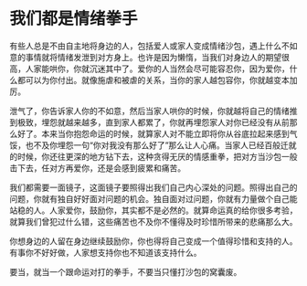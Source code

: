 # 我们都是情绪拳手

有些人总是不由自主地将身边的人，包括爱人或家人变成情绪沙包，遇上什么不如意的事情就将情绪发泄到对方身上。也许是因为懒惰，当我们对身边人的期望很高，人家能哄你，你就沉迷其中了。爱你的人当然会尽可能容忍你，因为爱你，什么都可以为你付出。就像施虐和被虐的关系，当你的家人越包容你，你就越变本加厉。 

泄气了，你告诉家人你的不如意，然后当家人哄你的时候，你就越将自己的情绪推到极致，埋怨就越来越多，直到家人都累了，你就再埋怨家人对你已经没有从前那么好了。本来当你抱怨命运的时候，就算家人对不能立即将你从谷底拉起来感到气馁，也不及你埋怨一句“你对我没有那么好了”那么让人心痛。当家人已经百般迁就的时候，你还往更深的地方钻下去，这种贪得无厌的情感重拳，把对方当沙包一般击下去，任对方再爱你，还是会感到疲累和痛苦。 

我们都需要一面镜子，这面镜子要照得出我们自己内心深处的问题。照得出自己的问题，你就有独自好好面对问题的机会。独自面对过问题，你就有力量做个自己能站稳的人。人家爱你，鼓励你，其实都不是必然的。就算命运真的给你很多考验，就算我们曾犯过什么错，这些痛苦也不及你不懂得及时珍惜所带来的悲痛那么大。 

你想身边的人留在身边继续鼓励你，你也得将自己变成一个值得珍惜和支持的人。有事你不好好做，人家想支持你也不知道该支持什么。 

要当，就当一个跟命运对打的拳手，不要当只懂打沙包的窝囊废。